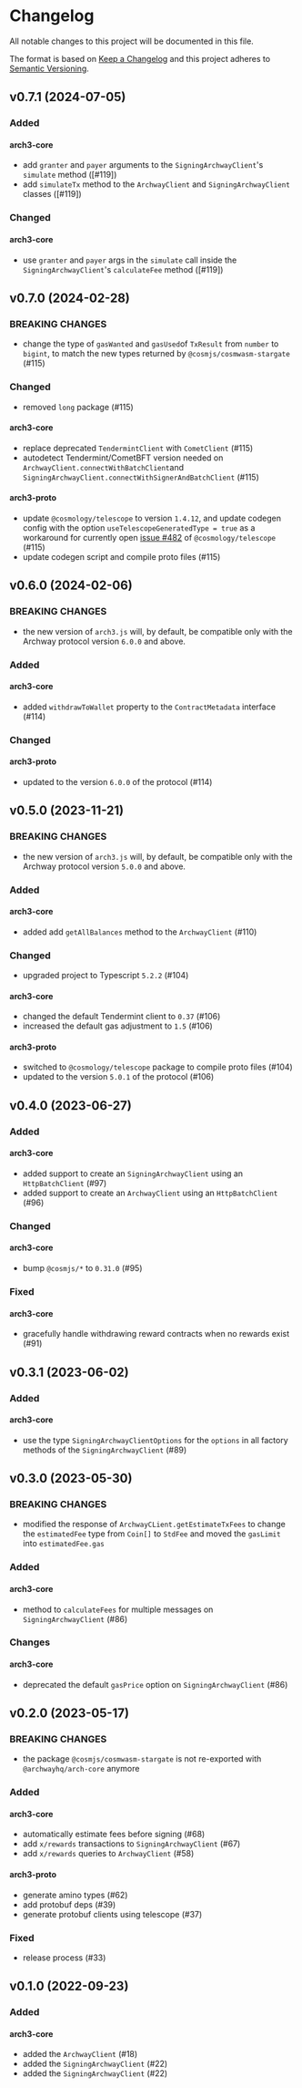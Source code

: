 # Changelog

All notable changes to this project will be documented in this file.

The format is based on [Keep a Changelog](http://keepachangelog.com/)
and this project adheres to [Semantic Versioning](http://semver.org/).

## v0.7.1 (2024-07-05)

### Added

#### **arch3-core**

- add `granter` and `payer` arguments to the `SigningArchwayClient`'s
`simulate` method ([#119])
- add `simulateTx` method to the `ArchwayClient` and `SigningArchwayClient`
classes ([#119])

### Changed

#### **arch3-core**

- use `granter` and `payer` args in the `simulate` call inside the
`SigningArchwayClient`'s `calculateFee` method ([#119])

## v0.7.0 (2024-02-28)

### BREAKING CHANGES

- change the type of `gasWanted` and `gasUsed`of `TxResult` from `number` to `bigint`,
  to match the new types returned by `@cosmjs/cosmwasm-stargate` (#115)

### Changed

- removed `long` package (#115)

#### **arch3-core**

- replace deprecated `TendermintClient` with `CometClient` (#115)
- autodetect Tendermint/CometBFT version needed on
  `ArchwayClient.connectWithBatchClient`and
  `SigningArchwayClient.connectWithSignerAndBatchClient` (#115)

#### **arch3-proto**

- update `@cosmology/telescope` to version `1.4.12`, and update codegen config
  with the option `useTelescopeGeneratedType = true` as a workaround for
  currently open
  [issue #482](https://github.com/cosmology-tech/telescope/issues/482)
  of `@cosmology/telescope` (#115)
- update codegen script and compile proto files (#115)

## v0.6.0 (2024-02-06)

### BREAKING CHANGES

- the new version of `arch3.js` will, by default, be compatible only with the
  Archway protocol version `6.0.0` and above.

### Added

#### **arch3-core**

- added `withdrawToWallet` property to the `ContractMetadata` interface (#114)

### Changed

#### **arch3-proto**

- updated to the version `6.0.0` of the protocol (#114)

## v0.5.0 (2023-11-21)

### BREAKING CHANGES

- the new version of `arch3.js` will, by default, be compatible only with the
  Archway protocol version `5.0.0` and above.

### Added

#### **arch3-core**

- added add `getAllBalances` method to the `ArchwayClient` (#110)

### Changed

- upgraded project to Typescript `5.2.2` (#104)

#### **arch3-core**

- changed the default Tendermint client to `0.37` (#106)
- increased the default gas adjustment to `1.5` (#106)

#### **arch3-proto**

- switched to `@cosmology/telescope` package to compile proto files (#104)
- updated to the version `5.0.1` of the protocol (#106)

## v0.4.0 (2023-06-27)

### Added

#### **arch3-core**

- added support to create an `SigningArchwayClient` using an
  `HttpBatchClient` (#97)
- added support to create an `ArchwayClient` using an `HttpBatchClient` (#96)

### Changed

#### **arch3-core**

- bump `@cosmjs/*` to `0.31.0` (#95)

### Fixed

#### **arch3-core**

- gracefully handle withdrawing reward contracts when no rewards exist (#91)

## v0.3.1 (2023-06-02)

### Added

#### **arch3-core**

- use the type `SigningArchwayClientOptions` for the `options` in all factory
  methods of the `SigningArchwayClient` (#89)

## v0.3.0 (2023-05-30)

### BREAKING CHANGES

- modified the response of `ArchwayCLient.getEstimateTxFees` to change the
  `estimatedFee` type from `Coin[]` to `StdFee` and moved the `gasLimit`
  into `estimatedFee.gas`

### Added

#### **arch3-core**

- method to `calculateFees` for multiple messages on
  `SigningArchwayClient` (#86)

### Changes

#### **arch3-core**

- deprecated the default `gasPrice` option on `SigningArchwayClient` (#86)

## v0.2.0 (2023-05-17)

### BREAKING CHANGES

- the package `@cosmjs/cosmwasm-stargate` is not re-exported with
  `@archwayhq/arch-core` anymore

### Added

#### **arch3-core**

- automatically estimate fees before signing (#68)
- add `x/rewards` transactions to `SigningArchwayClient` (#67)
- add `x/rewards` queries to `ArchwayClient` (#58)

#### **arch3-proto**

- generate amino types (#62)
- add protobuf deps (#39)
- generate protobuf clients using telescope (#37)

### Fixed

- release process (#33)

## v0.1.0 (2022-09-23)

### Added

#### **arch3-core**

- added the `ArchwayClient` (#18)
- added the `SigningArchwayClient` (#22)
- added the `SigningArchwayClient` (#22)
